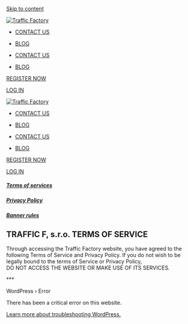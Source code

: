 [Skip to content](#jupiterx-main)

[![Traffic Factory](https://www.trafficfactory.com/wp-content/uploads/2019/06/3.png)](https://www.trafficfactory.com/)

* [CONTACT US](https://www.trafficfactory.com/contact-us/)
* [BLOG](https://www.trafficfactory.com/blog/)

* [CONTACT US](https://www.trafficfactory.com/contact-us/)
* [BLOG](https://www.trafficfactory.com/blog/)

[REGISTER NOW](https://admin.trafficfactory.com/signup/getting-started)

[LOG IN](https://admin.trafficfactory.com/login)

[![Traffic Factory](https://www.trafficfactory.com/wp-content/uploads/2019/06/3.png)](https://www.trafficfactory.com/)

* [CONTACT US](https://www.trafficfactory.com/contact-us/)
* [BLOG](https://www.trafficfactory.com/blog/)

* [CONTACT US](https://www.trafficfactory.com/contact-us/)
* [BLOG](https://www.trafficfactory.com/blog/)

[REGISTER NOW](https://main.trafficfactory.biz/users/sign_up)

[LOG IN](https://main.trafficfactory.biz/)

##### [Terms of services](https://www.trafficfactory.com/?page_id=180)

##### [Privacy Policy](https://www.trafficfactory.com/?page_id=174)

##### [Banner rules​](https://www.trafficfactory.com/rules/)

TRAFFIC F, s.r.o. TERMS OF SERVICE
----------------------------------

Through accessing the Traffic Factory website, you have agreed to the following Terms of Service and Privacy Policy. If you do not wish to be legally bound to the terms of Service or Privacy Policy,  
DO NOT ACCESS THE WEBSITE OR MAKE USE OF ITS SERVICES.

\*\*\*

   WordPress › Error

There has been a critical error on this website.

[Learn more about troubleshooting WordPress.](https://wordpress.org/support/article/faq-troubleshooting/)